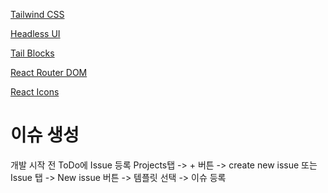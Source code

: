 [Tailwind CSS](https://tailwindcss.com)

[Headless UI](https://headlessui.com/)

[Tail Blocks](https://tailblocks.cc/)

[React Router DOM](https://reactrouter.com/en/main)

[React Icons](https://react-icons.github.io/react-icons)

# 이슈 생성

개발 시작 전 ToDo에 Issue 등록
Projects탭 -> + 버튼 -> create new issue 또는  
Issue 탭 -> New issue 버튼 -> 템플릿 선택 -> 이슈 등록
